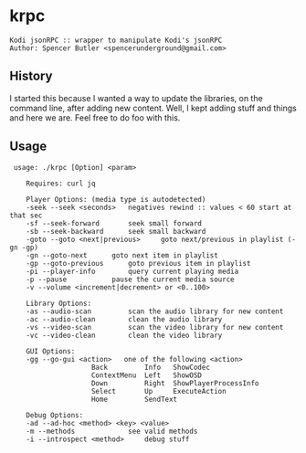 # krpc
    Kodi jsonRPC :: wrapper to manipulate Kodi's jsonRPC
    Author: Spencer Butler <spencerunderground@gmail.com>

## History
I started this because I wanted a way to update the libraries, on the command line, after adding new content.
Well, I kept adding stuff and things and here we are. Feel free to do foo with this.

## Usage

     usage: ./krpc [Option] <param>
     
        Requires: curl jq
     
        Player Options: (media type is autodetected)
        -seek --seek <seconds>	 negatives rewind :: values < 60 start at that sec
        -sf --seek-forward		 seek small forward
        -sb --seek-backward		 seek small backward
        -goto --goto <next|previous>	 goto next/previous in playlist (-gn -gp)
        -gn --goto-next		 goto next item in playlist
        -gp --goto-previous		 goto previous item in playlist
        -pi --player-info		 query current playing media
        -p --pause			 pause the current media source
        -v --volume <increment|decrement> or <0..100>
     
        Library Options:
        -as --audio-scan		 scan the audio library for new content
        -ac --audio-clean		 clean the audio library
        -vs --video-scan		 scan the video library for new content
        -vc --video-clean		 clean the video library
     
        GUI Options:
        -gg --go-gui <action>	one of the following <action>
        				Back         Info   ShowCodec
        				ContextMenu  Left   ShowOSD
        				Down         Right  ShowPlayerProcessInfo
        				Select       Up     ExecuteAction
        				Home         SendText
     
        Debug Options:
        -ad --ad-hoc <method> <key> <value>
        -m --methods			 see valid methods
        -i --introspect <method>	 debug stuff
